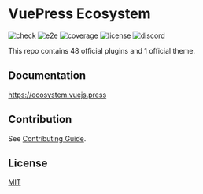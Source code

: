# VuePress Ecosystem

[![check](https://github.com/vuepress/ecosystem/actions/workflows/check.yml/badge.svg?branch=main)](https://github.com/vuepress/ecosystem/actions/workflows/check.yml)
[![e2e](https://github.com/vuepress/ecosystem/actions/workflows/e2e.yml/badge.svg?branch=main)](https://github.com/vuepress/ecosystem/actions/workflows/e2e.yml)
[![coverage](https://coveralls.io/repos/github/vuepress/ecosystem/badge.svg?branch=main)](https://coveralls.io/github/vuepress/ecosystem?branch=main)
[![license](https://badgen.net/github/license/vuepress/ecosystem)](https://github.com/vuepress/ecosystem/blob/main/LICENSE)
[![discord](https://badgen.net/discord/online-members/ptFjefy6H5?icon=discord&label=discord)](https://discord.gg/ptFjefy6H5)

This repo contains 48 official plugins and 1 official theme.

## Documentation

<https://ecosystem.vuejs.press>

## Contribution

See [Contributing Guide](https://github.com/vuepress/ecosystem/blob/main/CONTRIBUTING.md).

## License

[MIT](https://github.com/vuepress/ecosystem/blob/main/LICENSE)
